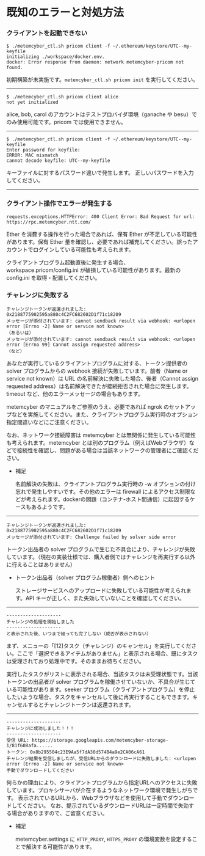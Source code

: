 # 既知のエラーと対処方法



### クライアントを起動できない

```
$ ./metemcyber_ctl.sh pricom client -f ~/.ethereum/keystore/UTC--my-keyfile
initializing ./workspace/docker.env.
docker: Error response from daemon: network metemcyber-pricom not found.
```

初期構築が未実施です。`metemcyber_ctl.sh pricom init` を実行してください。

---

```
$ ./metemcyber_ctl.sh pricom client alice
not yet initialized
```

alice, bob, carol のアカウントはテストプロバイダ環境（ganache や besu）でのみ使用可能です。pricom では使用できません。

---

```
$ ./metemcyber_ctl.sh pricom client -f ~/.ethereum/keystore/UTC--my-keyfile
Enter password for keyfile:
ERROR: MAC mismatch
cannot decode keyfile: UTC--my-keyfile
```

キーファイルに対するパスワード違いで発生します。
正しいパスワードを入力してください。

---

### クライアント操作でエラーが発生する

```
requests.exceptions.HTTPError: 400 Client Error: Bad Request for url: https://rpc.metemcyber.ntt.com/
```

Ether を消費する操作を行った場合であれば、保有 Ether が不足している可能性があります。保有 Ether 量を確認し、必要であれば補充してください。誤ったアカウントでログインしている可能性も考えられます。

クライアントプログラム起動直後に発生する場合、workspace.pricom/config.ini が破損している可能性があります。最新の config.ini を取得・配置してください。

### チャレンジに失敗する

```
チャレンジトークンが返還されました: 0x2188775902595a880c4C2FC682602D1f71c18209
メッセージが添付されています: cannot sendback result via webhook: <urlopen error [Errno -2] Name or service not known>
（あるいは）
メッセージが添付されています: cannot sendback result via webhook: <urlopen error [Errno 99] Cannot assign requested address>
（など）
```

あなたが実行しているクライアントプログラムに対する、トークン提供者の solver プログラムからの webhook 接続が失敗しています。前者（Name or service not known）は URL の名前解決に失敗した場合、後者（Cannot assign requested address）は名前解決できたが接続拒否された場合に発生します。timeout など、他のエラーメッセージの場合もあります。

metemcyber のマニュアルをご参照のうえ、必要であれば ngrok のセットアップなどを実施してください。また、クライアントプログラム実行時のオプション指定間違いなどにご注意ください。

なお、ネットワーク接続障害は metemcyber とは無関係に発生している可能性も考えられます。metemcyber とは別のプログラム（例えばWebブラウザ）などで接続性を確認し、問題がある場合は当該ネットワークの管理者にご確認ください。

* 補足

  名前解決の失敗は、クライアントプログラム実行時の -w オプションの付け忘れで発生しやすいです。その他のエラーは firewall によるアクセス制限などが考えられます。dockerの問題（コンテナ-ホスト間通信）に起因するケースもあるようです。

---

```
チャレンジトークンが返還されました: 0x2188775902595a880c4C2FC682602D1f71c18209
メッセージが添付されています: Challenge failed by solver side error
```

トークン出品者の solver プログラムで生じた不具合により、チャレンジが失敗しています。（現在の実装仕様では、購入者側ではチャレンジを再実行する以外に行えることはありません）

* トークン出品者（solver プログラム稼働者）側へのヒント

  ストレージサービスへのアップロードに失敗している可能性が考えられます。API キーが正しく、また失効していないことを確認してください。

---

```
-------------------- 
チャレンジの処理を開始しました
-------------------- 
と表示された後、いつまで経っても完了しない（成否が表示されない）
```

まず、メニューの「[12]タスク（チャレンジ）のキャンセル」を実行してください。ここで「選択できるアイテムがありません」と表示される場合、既にタスクは受理されており処理中です。そのままお待ちください。

実行したタスクがリストに表示される場合、当該タスクは未受理状態です。当該トークンの出品者が solver プログラムを稼働させていないか、不具合が生じている可能性があります。seeker プログラム（クライアントプログラム）を停止したいような場合、タスクをキャンセルして後に再実行することもできます。キャンセルするとチャレンジトークンは返還されます。

---
```
--------------------
チャレンジに成功しました！！！
--------------------
受信 URL: https://storage.googleapis.com/metemcyber-storage-1/81f608afa......
トークン: 0x8b295504c23E9Aa5f7dA30d574B4a9e2CA06cA61
チャレンジ結果を受信しましたが、受信URLからのダウンロードに失敗しました: <urlopen error [Errno -2] Name or service not known>
手動でダウンロードしてください
```

何らかの理由により、クライアントプログラムから指定URLへのアクセスに失敗しています。プロキシサーバが介在するようなネットワーク環境で発生しがちです。
表示されているURLから、Webブラウザなどを使用して手動でダウンロードしてください。
なお、提示されているダウンロードURLは一定時間で失効する場合がありますので、ご留意ください。

* 補足

  metemcyber.settings に `HTTP_PROXY`, `HTTPS_PROXY` の環境変数を設定することで解決する可能性があります。


